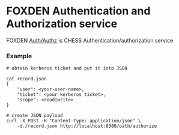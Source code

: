 # FOXDEN Authentication and Authorization service

FOXDEN [Auth/Authz](https://github.com/CHESSComputing/authz)
is CHESS Authentication/authorization service

### Example
```
# obtain kerberos ticket and put it into JSON

cat record.json
{
    "user": <your-user-name>,
    "ticket": <your kerberos ticket>,
    "scope": <read|write>
}

# create JSON payload
curl -X POST -H "Content-type: application/json" \
    -d./record.json http://localhost:8380/oath/authorize
```
